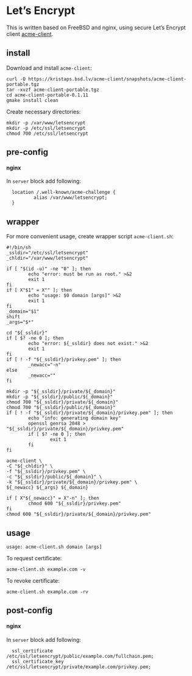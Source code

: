# Let’s Encrypt

This is written based on FreeBSD and nginx, 
using secure Let’s Encrypt client [acme-client](https://kristaps.bsd.lv/acme-client/).  

## install
Download and install `acme-client`:  
```
curl -O https://kristaps.bsd.lv/acme-client/snapshots/acme-client-portable.tgz
tar -xvzf acme-client-portable.tgz
cd acme-client-portable-0.1.11
gmake install clean
```

Create necessary directories:  
```
mkdir -p /var/www/letsencrypt
mkdir -p /etc/ssl/letsencrypt
chmod 700 /etc/ssl/letsencrypt
```

## pre-config
#### nginx
In `server` block add following:
```
  location /.well-known/acme-challenge {
          alias /var/www/letsencrypt;
  }
```

## wrapper
For more convenient usage, create wrapper script `acme-client.sh`:  
```
#!/bin/sh
_ssldir="/etc/ssl/letsencrypt"
_chldir="/var/www/letsencrypt"

if [ "$(id -u)" -ne "0" ]; then
        echo "error: must be run as root." >&2
        exit 1
fi
if [ X"$1" = X"" ]; then
        echo "usage: $0 domain [args]" >&2
        exit 1
fi
_domain="$1"
shift
_args="$*"

cd "${_ssldir}"
if [ $? -ne 0 ]; then
        echo "error: ${_ssldir} does not exist." >&2
        exit 1
fi
if [ ! -f "${_ssldir}/privkey.pem" ]; then
        _newacc="-n"
else
        _newacc=""
fi

mkdir -p "${_ssldir}/private/${_domain}"
mkdir -p "${_ssldir}/public/${_domain}"
chmod 700 "${_ssldir}/private/${_domain}"
chmod 700 "${_ssldir}/public/${_domain}"
if [ ! -f "${_ssldir}/private/${_domain}/privkey.pem" ]; then
        echo "info: generating domain key"
        openssl genrsa 2048 > "${_ssldir}/private/${_domain}/privkey.pem"
        if [ $? -ne 0 ]; then
                exit 1
        fi
fi

acme-client \
-C "${_chldir}" \
-f "${_ssldir}/privkey.pem" \
-c "${_ssldir}/public/${_domain}" \
-k "${_ssldir}/private/${_domain}/privkey.pem" \
${_newacc} ${_args} ${_domain}

if [ X"${_newacc}" = X"-n" ]; then
        chmod 600 "${_ssldir}/privkey.pem"
fi
chmod 600 "${_ssldir}/private/${_domain}/privkey.pem"

```

## usage
```
usage: acme-client.sh domain [args]  
```
To request certificate:  
```
acme-client.sh example.com -v
```
To revoke certificate:  
```
acme-client.sh example.com -rv
```

## post-config
#### nginx
In `server` block add following:  
```
  ssl_certificate     /etc/ssl/letsencrypt/public/example.com/fullchain.pem;
  ssl_certificate_key /etc/ssl/letsencrypt/private/example.com/privkey.pem;
```
